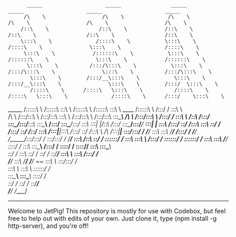           _____                    _____                _____                    _____                    _____                    _____          
         /\    \                  /\    \              /\    \                  /\    \                  /\    \                  /\    \         
        /::\    \                /::\    \            /::\    \                /::\    \                /::\    \                /::\    \        
        \:::\    \              /::::\    \           \:::\    \              /::::\    \               \:::\    \              /::::\    \       
         \:::\    \            /::::::\    \           \:::\    \            /::::::\    \               \:::\    \            /::::::\    \      
          \:::\    \          /:::/\:::\    \           \:::\    \          /:::/\:::\    \               \:::\    \          /:::/\:::\    \     
           \:::\    \        /:::/__\:::\    \           \:::\    \        /:::/__\:::\    \               \:::\    \        /:::/  \:::\    \    
           /::::\    \      /::::\   \:::\    \          /::::\    \      /::::\   \:::\    \              /::::\    \      /:::/    \:::\    \   
  _____   /::::::\    \    /::::::\   \:::\    \        /::::::\    \    /::::::\   \:::\    \    ____    /::::::\    \    /:::/    / \:::\    \  
 /\    \ /:::/\:::\    \  /:::/\:::\   \:::\    \      /:::/\:::\    \  /:::/\:::\   \:::\____\  /\   \  /:::/\:::\    \  /:::/    /   \:::\ ___\ 
/::\    /:::/  \:::\____\/:::/__\:::\   \:::\____\    /:::/  \:::\____\/:::/  \:::\   \:::|    |/::\   \/:::/  \:::\____\/:::/____/  ___\:::|    |
\:::\  /:::/    \::/    /\:::\   \:::\   \::/    /   /:::/    \::/    /\::/    \:::\  /:::|____|\:::\  /:::/    \::/    /\:::\    \ /\  /:::|____|
 \:::\/:::/    / \/____/  \:::\   \:::\   \/____/   /:::/    / \/____/  \/_____/\:::\/:::/    /  \:::\/:::/    / \/____/  \:::\    /::\ \::/    / 
  \::::::/    /            \:::\   \:::\    \      /:::/    /                    \::::::/    /    \::::::/    /            \:::\   \:::\ \/____/  
   \::::/    /              \:::\   \:::\____\    /:::/    /                      \::::/    /      \::::/____/              \:::\   \:::\____\    
    \::/    /                \:::\   \::/    /    \::/    /                        \::/____/        \:::\    \               \:::\  /:::/    /    
     \/____/                  \:::\   \/____/      \/____/                          ~~               \:::\    \               \:::\/:::/    /     
                               \:::\    \                                                             \:::\    \               \::::::/    /      
                                \:::\____\                                                             \:::\____\               \::::/    /       
                                 \::/    /                                                              \::/    /                \::/____/        
                                  \/____/                                                                \/____/                                  
                                                                                                                                                  
__________________________________________________________________________________________________________________________________________________
  Welcome to JetPig! This repository is mostly for use with Codebox, but feel free to help out with edits of your own. Just clone it, type (npm 
  install -g http-server), and you're off!

